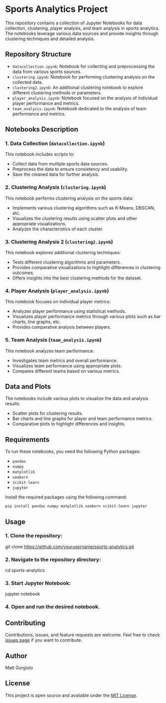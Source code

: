 # Sports Analytics Project

This repository contains a collection of Jupyter Notebooks for data collection, clustering, player analysis, and team analysis in sports analytics. The notebooks leverage various data sources and provide insights through clustering techniques and detailed analysis.

## Repository Structure

- `datacollection.ipynb`: Notebook for collecting and preprocessing the data from various sports sources.
- `clustering.ipynb`: Notebook for performing clustering analysis on the collected data.
- `clustering2.ipynb`: An additional clustering notebook to explore different clustering methods or parameters.
- `player_analysis.ipynb`: Notebook focused on the analysis of individual player performance and metrics.
- `team_analysis.ipynb`: Notebook dedicated to the analysis of team performance and metrics.

## Notebooks Description

### 1. Data Collection (`datacollection.ipynb`)

This notebook includes scripts to:
- Collect data from multiple sports data sources.
- Preprocess the data to ensure consistency and usability.
- Save the cleaned data for further analysis.

### 2. Clustering Analysis (`clustering.ipynb`)

This notebook performs clustering analysis on the sports data:
- Implements various clustering algorithms such as K-Means, DBSCAN, etc.
- Visualizes the clustering results using scatter plots and other appropriate visualizations.
- Analyzes the characteristics of each cluster.

### 3. Clustering Analysis 2 (`clustering2.ipynb`)

This notebook explores additional clustering techniques:
- Tests different clustering algorithms and parameters.
- Provides comparative visualizations to highlight differences in clustering outcomes.
- Offers insights into the best clustering methods for the dataset.

### 4. Player Analysis (`player_analysis.ipynb`)

This notebook focuses on individual player metrics:
- Analyzes player performance using statistical methods.
- Visualizes player performance metrics through various plots such as bar charts, line graphs, etc.
- Provides comparative analysis between players.

### 5. Team Analysis (`team_analysis.ipynb`)

This notebook analyzes team performance:
- Investigates team metrics and overall performance.
- Visualizes team performance using appropriate plots.
- Compares different teams based on various metrics.

## Data and Plots

The notebooks include various plots to visualize the data and analysis results:
- Scatter plots for clustering results.
- Bar charts and line graphs for player and team performance metrics.
- Comparative plots to highlight differences and insights.

## Requirements

To run these notebooks, you need the following Python packages:
- `pandas`
- `numpy`
- `matplotlib`
- `seaborn`
- `scikit-learn`
- `jupyter`

Install the required packages using the following command:

```bash
pip install pandas numpy matplotlib seaborn scikit-learn jupyter
```

## Usage

### 1. Clone the repository:
git clone https://github.com/yourusername/sports-analytics.git

### 2. Navigate to the repository directory:
cd sports-analytics

### 3. Start Jupyter Notebook:
jupyter notebook

### 4. Open and run the desired notebook.

## Contributing
Contributions, issues, and feature requests are welcome. Feel free to check [issues page](https://github.com/yourusername/coot-sorter/issues) if you want to contribute.

## Author
Matt Gurgiolo

## License
This project is open source and available under the [MIT License](LICENSE.txt).

